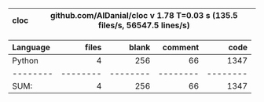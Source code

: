 cloc|github.com/AlDanial/cloc v 1.78  T=0.03 s (135.5 files/s, 56547.5 lines/s)
--- | ---

Language|files|blank|comment|code
:-------|-------:|-------:|-------:|-------:
Python|4|256|66|1347
--------|--------|--------|--------|--------
SUM:|4|256|66|1347

